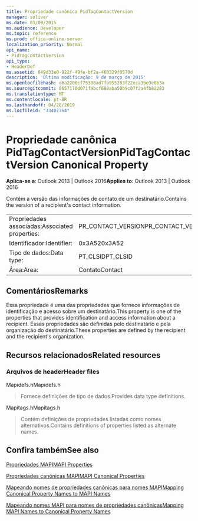 ```yaml
---
title: Propriedade canônica PidTagContactVersion
manager: soliver
ms.date: 03/09/2015
ms.audience: Developer
ms.topic: reference
ms.prod: office-online-server
localization_priority: Normal
api_name:
- PidTagContactVersion
api_type:
- HeaderDef
ms.assetid: 849d33e0-922f-49fe-bf2a-460329f0570d
description: 'Última modificação: 9 de março de 2015'
ms.openlocfilehash: c6a2206cf75308ad7fb955283f22eca3be9e0b3a
ms.sourcegitcommit: 8657170d071f9bcf680aba50b9c07f2a4fb82283
ms.translationtype: MT
ms.contentlocale: pt-BR
ms.lasthandoff: 04/28/2019
ms.locfileid: "33407764"
---
```

# <a name="pidtagcontactversion-canonical-property"></a><span data-ttu-id="52a0c-103">Propriedade canônica PidTagContactVersion</span><span class="sxs-lookup"><span data-stu-id="52a0c-103">PidTagContactVersion Canonical Property</span></span>

  
  
<span data-ttu-id="52a0c-104">**Aplica-se a**: Outlook 2013 | Outlook 2016</span><span class="sxs-lookup"><span data-stu-id="52a0c-104">**Applies to**: Outlook 2013 | Outlook 2016</span></span> 
  
<span data-ttu-id="52a0c-105">Contém a versão das informações de contato de um destinatário.</span><span class="sxs-lookup"><span data-stu-id="52a0c-105">Contains the version of a recipient's contact information.</span></span>
  
|||
|:-----|:-----|
|<span data-ttu-id="52a0c-106">Propriedades associadas:</span><span class="sxs-lookup"><span data-stu-id="52a0c-106">Associated properties:</span></span>  <br/> |<span data-ttu-id="52a0c-107">PR_CONTACT_VERSION</span><span class="sxs-lookup"><span data-stu-id="52a0c-107">PR_CONTACT_VERSION</span></span>  <br/> |
|<span data-ttu-id="52a0c-108">Identificador:</span><span class="sxs-lookup"><span data-stu-id="52a0c-108">Identifier:</span></span>  <br/> |<span data-ttu-id="52a0c-109">0x3A52</span><span class="sxs-lookup"><span data-stu-id="52a0c-109">0x3A52</span></span>  <br/> |
|<span data-ttu-id="52a0c-110">Tipo de dados:</span><span class="sxs-lookup"><span data-stu-id="52a0c-110">Data type:</span></span>  <br/> |<span data-ttu-id="52a0c-111">PT_CLSID</span><span class="sxs-lookup"><span data-stu-id="52a0c-111">PT_CLSID</span></span>  <br/> |
|<span data-ttu-id="52a0c-112">Área:</span><span class="sxs-lookup"><span data-stu-id="52a0c-112">Area:</span></span>  <br/> |<span data-ttu-id="52a0c-113">Contato</span><span class="sxs-lookup"><span data-stu-id="52a0c-113">Contact</span></span>  <br/> |
   
## <a name="remarks"></a><span data-ttu-id="52a0c-114">Comentários</span><span class="sxs-lookup"><span data-stu-id="52a0c-114">Remarks</span></span>

<span data-ttu-id="52a0c-115">Essa propriedade é uma das propriedades que fornece informações de identificação e acesso sobre um destinatário.</span><span class="sxs-lookup"><span data-stu-id="52a0c-115">This property is one of the properties that provides identification and access information about a recipient.</span></span> <span data-ttu-id="52a0c-116">Essas propriedades são definidas pelo destinatário e pela organização do destinatário.</span><span class="sxs-lookup"><span data-stu-id="52a0c-116">These properties are defined by the recipient and the recipient's organization.</span></span>
  
## <a name="related-resources"></a><span data-ttu-id="52a0c-117">Recursos relacionados</span><span class="sxs-lookup"><span data-stu-id="52a0c-117">Related resources</span></span>

### <a name="header-files"></a><span data-ttu-id="52a0c-118">Arquivos de header</span><span class="sxs-lookup"><span data-stu-id="52a0c-118">Header files</span></span>

<span data-ttu-id="52a0c-119">Mapidefs.h</span><span class="sxs-lookup"><span data-stu-id="52a0c-119">Mapidefs.h</span></span>
  
> <span data-ttu-id="52a0c-120">Fornece definições de tipo de dados.</span><span class="sxs-lookup"><span data-stu-id="52a0c-120">Provides data type definitions.</span></span>
    
<span data-ttu-id="52a0c-121">Mapitags.h</span><span class="sxs-lookup"><span data-stu-id="52a0c-121">Mapitags.h</span></span>
  
> <span data-ttu-id="52a0c-122">Contém definições de propriedades listadas como nomes alternativos.</span><span class="sxs-lookup"><span data-stu-id="52a0c-122">Contains definitions of properties listed as alternate names.</span></span>
    
## <a name="see-also"></a><span data-ttu-id="52a0c-123">Confira também</span><span class="sxs-lookup"><span data-stu-id="52a0c-123">See also</span></span>



[<span data-ttu-id="52a0c-124">Propriedades MAPI</span><span class="sxs-lookup"><span data-stu-id="52a0c-124">MAPI Properties</span></span>](mapi-properties.md)
  
[<span data-ttu-id="52a0c-125">Propriedades canônicas MAPI</span><span class="sxs-lookup"><span data-stu-id="52a0c-125">MAPI Canonical Properties</span></span>](mapi-canonical-properties.md)
  
[<span data-ttu-id="52a0c-126">Mapeando nomes de propriedades canônicas para nomes MAPI</span><span class="sxs-lookup"><span data-stu-id="52a0c-126">Mapping Canonical Property Names to MAPI Names</span></span>](mapping-canonical-property-names-to-mapi-names.md)
  
[<span data-ttu-id="52a0c-127">Mapeando nomes MAPI para nomes de propriedades canônicas</span><span class="sxs-lookup"><span data-stu-id="52a0c-127">Mapping MAPI Names to Canonical Property Names</span></span>](mapping-mapi-names-to-canonical-property-names.md)

